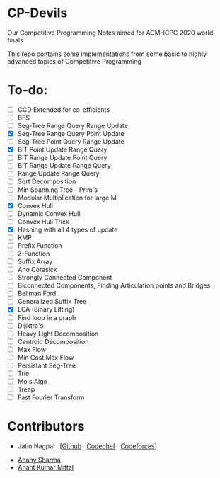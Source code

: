 # CP-Devils
Our Competitive Programming Notes aimed for ACM-ICPC 2020 world finals

This repo contains some implementations from some basic to highly advanced topics of Competitive Programming

# To-do:
- [ ] GCD Extended for co-efficients
- [ ] BFS
- [ ] Seg-Tree Range Query Range Update
- [x] Seg-Tree Range Query Point Update
- [ ] Seg-Tree Point Query Range Update
- [x] BIT Point Update Range Query
- [ ] BIT Range Update Point Query
- [ ] BIT Range Update Range Query
- [ ] Range Update Range Query
- [ ] Sqrt Decomposition
- [ ] Min Spanning Tree - Prim's
- [ ] Modular Multiplication for large M
- [x] Convex Hull
- [ ] Dynamic Convex Hull
- [ ] Convex Hull Trick
- [x] Hashing with all 4 types of update
- [ ] KMP
- [ ] Prefix Function
- [ ] Z-Function
- [ ] Suffix Array
- [ ] Aho Corasick
- [ ] Strongly Connected Component
- [ ] Biconnected Components, Finding Articulation points and Bridges
- [ ] Bellman Ford
- [ ] Generalized Suffix Tree
- [x] LCA (Binary Lifting)
- [ ] Find loop in a graph
- [ ] Dijiktra's
- [ ] Heavy Light Decomposition
- [ ] Centroid Decomposition
- [ ] Max Flow
- [ ] Min Cost Max Flow
- [ ] Persistant Seg-Tree
- [ ] Trie
- [ ] Mo's Algo
- [ ] Treap
- [ ] Fast Fourier Transform

# Contributors
- Jatin Nagpal &nbsp; [[Github](https://github.com/jatin-nagpal)
&nbsp; [Codechef](https://www.codechef.com/users/nagpaljatin141)
&nbsp; [Codeforces](https://codeforces.com/profile/nagpaljatin1411)]
<!-- - [Jatin Nagpal](https://github.com/Jatin-Nagpal) -->
- [Anany Sharma](https://github.com/sharma235)
- [Anant Kumar Mittal](https://github.com/coderanant)
